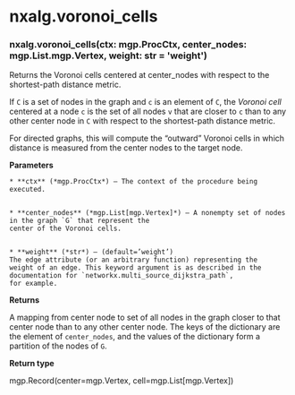 # nxalg.voronoi_cells


### nxalg.voronoi_cells(ctx: mgp.ProcCtx, center_nodes: mgp.List.mgp.Vertex, weight: str = 'weight')
Returns the Voronoi cells centered at center_nodes with respect
to the shortest-path distance metric.

If `C` is a set of nodes in the graph and `c` is an element of `C`,
the *Voronoi cell* centered at a node `c` is the set of all nodes
`v` that are closer to `c` than to any other center node in `C` with
respect to the shortest-path distance metric.

For directed graphs, this will compute the “outward” Voronoi cells
in which distance is measured from the center nodes to the target node.


**Parameters**

    
    * **ctx** (*mgp.ProcCtx*) – The context of the procedure being executed.


    * **center_nodes** (*mgp.List[mgp.Vertex]*) – A nonempty set of nodes in the graph `G` that represent the
    center of the Voronoi cells.


    * **weight** (*str*) – (default=’weight’)
    The edge attribute (or an arbitrary function) representing the
    weight of an edge. This keyword argument is as described in the
    documentation for `networkx.multi_source_dijkstra_path`,
    for example.



**Returns**

A mapping from center node to set of all nodes in the graph
    closer to that center node than to any other center node. The
    keys of the dictionary are the element of `center_nodes`, and
    the values of the dictionary form a partition of the nodes of
    `G`.



**Return type**

mgp.Record(center=mgp.Vertex, cell=mgp.List[mgp.Vertex])
